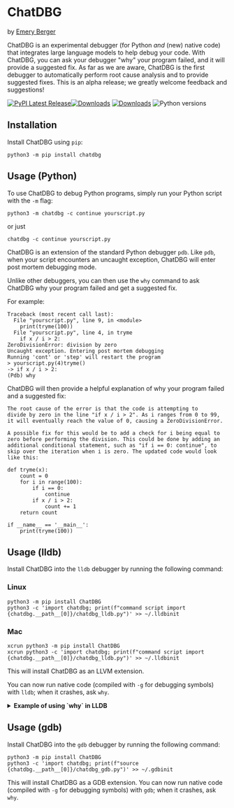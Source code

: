 # ChatDBG

by [Emery Berger](https://emeryberger.com)

ChatDBG is an experimental debugger (for Python *and* (new) native code) that integrates large language models to help debug your code. With ChatDBG, you can ask your debugger "why" your program failed, and it will provide a suggested fix. As far as we are aware, ChatDBG is the first debugger to automatically perform root cause analysis and to provide suggested fixes. This is an alpha release; we greatly welcome feedback and suggestions!

[![PyPI Latest Release](https://img.shields.io/pypi/v/chatdbg.svg)](https://pypi.org/project/chatdbg/)[![Downloads](https://pepy.tech/badge/chatdbg)](https://pepy.tech/project/chatdbg) [![Downloads](https://pepy.tech/badge/chatdbg/month)](https://pepy.tech/project/chatdbg) ![Python versions](https://img.shields.io/pypi/pyversions/chatdbg.svg?style=flat-square)


## Installation

Install ChatDBG using `pip`:

```
python3 -m pip install chatdbg
```

## Usage (Python)

To use ChatDBG to debug Python programs, simply run your Python script with the `-m` flag:

```
python3 -m chatdbg -c continue yourscript.py
```

or just

```
chatdbg -c continue yourscript.py
```

ChatDBG is an extension of the standard Python debugger `pdb`. Like
`pdb`, when your script encounters an uncaught exception, ChatDBG will
enter post mortem debugging mode.

Unlike other debuggers, you can then use the `why` command to ask
ChatDBG why your program failed and get a suggested fix.

For example:

```
Traceback (most recent call last):
  File "yourscript.py", line 9, in <module>
    print(tryme(100))
  File "yourscript.py", line 4, in tryme
    if x / i > 2:
ZeroDivisionError: division by zero
Uncaught exception. Entering post mortem debugging
Running 'cont' or 'step' will restart the program
> yourscript.py(4)tryme()
-> if x / i > 2:
(Pdb) why
```


ChatDBG will then provide a helpful explanation of why your program failed and a suggested fix:

```
The root cause of the error is that the code is attempting to
divide by zero in the line "if x / i > 2". As i ranges from 0 to 99,
it will eventually reach the value of 0, causing a ZeroDivisionError.

A possible fix for this would be to add a check for i being equal to
zero before performing the division. This could be done by adding an
additional conditional statement, such as "if i == 0: continue", to
skip over the iteration when i is zero. The updated code would look
like this:

def tryme(x):
    count = 0
    for i in range(100):
        if i == 0:
            continue
        if x / i > 2:
            count += 1
    return count

if __name__ == '__main__':
    print(tryme(100))
```

## Usage (lldb)

Install ChatDBG into the `lldb` debugger by running the following command:

### Linux

```
python3 -m pip install ChatDBG
python3 -c 'import chatdbg; print(f"command script import {chatdbg.__path__[0]}/chatdbg_lldb.py")' >> ~/.lldbinit
```

### Mac

```
xcrun python3 -m pip install ChatDBG
xcrun python3 -c 'import chatdbg; print(f"command script import {chatdbg.__path__[0]}/chatdbg_lldb.py")' >> ~/.lldbinit
```

This will install ChatDBG as an LLVM extension.

You can now run native code (compiled with `-g` for debugging symbols) with `lldb`; when it crashes, ask `why`.

<details>
<summary>
<B>Example of using `why` in LLDB</B>
</summary>

```
(lldb) run
Process 91113 launched: '/Users/emery/git/chatdbg/test/a.out' (arm64)
TEST 1
TEST -422761288
TEST 0
TEST 0
TEST 0
TEST 0
TEST 0
TEST 0
Process 91113 stopped
* thread #1, queue = 'com.apple.main-thread', stop reason = EXC_BAD_ACCESS (code=1, address=0x100056200)
    frame #0: 0x0000000100002f68 a.out`foo(n=8) at test.cpp:7:22
   4     int x[] = { 1, 2, 3, 4, 5 };
   5     
   6     void foo(int n) {
-> 7       cout << "TEST " << x[n * 10000] << endl;
   8     }
   9     
   10    int main()
Target 0: (a.out) stopped.
```

Now you can ask `why`:

```
(lldb) why
The root cause of this error is an out-of-bounds memory access. The
program is trying to access an element of the `x` array that is beyond
its allocated size. Specifically, when `n` is large enough (greater
than or equal to 1), the expression `n * 10000` causes the program to
access memory beyond the end of the `x` array.

To fix this error, we can check that the index is within bounds before
accessing the array. One way to do this is to compare `n * 10000` with
the size of the array before accessing the element:

    ```
    void foo(int n) {
      if (n * 10000 < sizeof(x)/sizeof(int)) {
        cout << "TEST " << x[n * 10000] << endl;
      } else {
        cout << "ERROR: index out of bounds" << endl;
      }
    }
    ```

This code first computes `sizeof(x)/sizeof(int)`, which gives the
number of elements in the `x` array. It then checks whether `n *
10000` is less than this size before accessing the `x` array. If `n *
10000` is greater than or equal to the size of the array, it prints an
error message instead of accessing the `x` array.
```
</details>



## Usage (gdb)

Install ChatDBG into the `gdb` debugger by running the following command:

```
python3 -m pip install ChatDBG
python3 -c 'import chatdbg; print(f"source {chatdbg.__path__[0]}/chatdbg_gdb.py")' >> ~/.gdbinit
```

This will install ChatDBG as a GDB extension. You can now run native code (compiled with `-g` for debugging symbols) with `gdb`; when it crashes, ask `why`.

